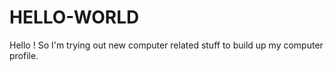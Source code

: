 # HELLO-WORLD
Hello ! So I'm trying out new computer related stuff to build up my computer profile.
